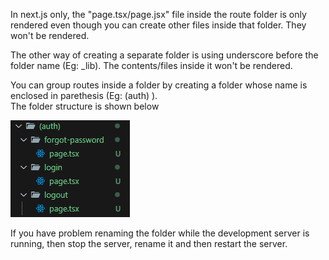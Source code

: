 In next.js only, the "page.tsx/page.jsx" file inside the route folder is only rendered even though you can create other files inside that folder. They won't be rendered.

The other way of creating a separate folder is using underscore before the folder name (Eg: \_lib). The contents/files inside it won't be rendered.

You can group routes inside a folder by creating a folder whose name is enclosed in parethesis (Eg: (auth) ).
<br> The folder structure is shown below

![grouping-routes](../images/grouping-routes.png)

If you have problem renaming the folder while the development server is running, then stop the server, rename it and then restart the server.
